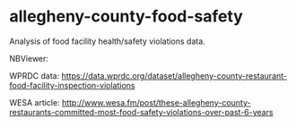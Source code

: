 # allegheny-county-food-safety
Analysis of food facility health/safety violations data.

NBViewer: 

WPRDC data: https://data.wprdc.org/dataset/allegheny-county-restaurant-food-facility-inspection-violations

WESA article: http://www.wesa.fm/post/these-allegheny-county-restaurants-committed-most-food-safety-violations-over-past-6-years

